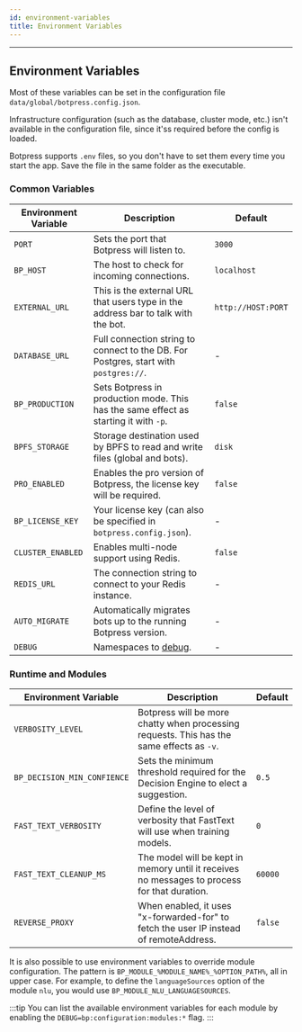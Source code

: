 ```yaml
---
id: environment-variables
title: Environment Variables
---
```


---

## Environment Variables

Most of these variables can be set in the configuration file `data/global/botpress.config.json`.

Infrastructure configuration (such as the database, cluster mode, etc.) isn't available in the configuration file, since it'ss required before the config is loaded.

Botpress supports `.env` files, so you don't have to set them every time you start the app. Save the file in the same folder as the executable.

### Common Variables

| Environment Variable | Description                                                                          | Default            |
| -------------------- | ------------------------------------------------------------------------------------ | ------------------ |
| `PORT`               | Sets the port that Botpress will listen to.                                          | `3000`             |
| `BP_HOST`            | The host to check for incoming connections.                                          | `localhost`        |
| `EXTERNAL_URL`       | This is the external URL that users type in the address bar to talk with the bot.    | `http://HOST:PORT` |
| `DATABASE_URL`       | Full connection string to connect to the DB. For Postgres, start with `postgres://`. | -                  |
| `BP_PRODUCTION`      | Sets Botpress in production mode. This has the same effect as starting it with `-p`. | `false`            |
| `BPFS_STORAGE`       | Storage destination used by BPFS to read and write files (global and bots).          | `disk`             |
| `PRO_ENABLED`        | Enables the pro version of Botpress, the license key will be required.               | `false`            |
| `BP_LICENSE_KEY`     | Your license key (can also be specified in `botpress.config.json`).                  | -                  |
| `CLUSTER_ENABLED`    | Enables multi-node support using Redis.                                              | `false`            |
| `REDIS_URL`          | The connection string to connect to your Redis instance.                             | -                  |
| `AUTO_MIGRATE`       | Automatically migrates bots up to the running Botpress version.                      | -                  |
| `DEBUG`              | Namespaces to [debug](#advanced-logging).                                            | -                  |

### Runtime and Modules

| Environment Variable        | Description                                                                                  | Default |
| --------------------------- | -------------------------------------------------------------------------------------------- | ------- |
| `VERBOSITY_LEVEL`           | Botpress will be more chatty when processing requests. This has the same effects as `-v`.    |         |
| `BP_DECISION_MIN_CONFIENCE` | Sets the minimum threshold required for the Decision Engine to elect a suggestion.           | `0.5`   |
| `FAST_TEXT_VERBOSITY`       | Define the level of verbosity that FastText will use when training models.                   | `0`     |
| `FAST_TEXT_CLEANUP_MS`      | The model will be kept in memory until it receives no messages to process for that duration. | `60000` |
| `REVERSE_PROXY`             | When enabled, it uses "x-forwarded-for" to fetch the user IP instead of remoteAddress.       | `false` |

It is also possible to use environment variables to override module configuration. The pattern is `BP_MODULE_%MODULE_NAME%_%OPTION_PATH%`, all in upper case. For example, to define the `languageSources` option of the module `nlu`, you would use `BP_MODULE_NLU_LANGUAGESOURCES`.

:::tip
You can list the available environment variables for each module by enabling the `DEBUG=bp:configuration:modules:*` flag.
:::
